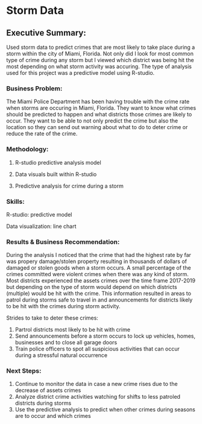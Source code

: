 # Storm Data


## Executive Summary:

 Used storm data to predict crimes that are most likely to take place during a storm within the city of Miami, Florida. Not only did I look for most common type of crime during any storm but I viewed which district was being hit the most depending on what storm activity was accuring. The type of analysis used for this project was a predictive model using R-studio.



### Business Problem: 

  The Miami Police Department has been having trouble with the crime rate when storms are occuring in Miami, Florida. They want to know what crimes should be predicted to happen and what districts those crimes are likely to occur. They want to be able to not only predict the crime but also the location so they can send out warning about what to do to deter crime or reduce the rate of the crime.



### Methodology: 

1. R-studio predictive analysis model
   
2. Data visuals built within R-studio

3. Predictive analysis for crime during a storm


### Skills:

R-studio: predictive model

Data visualization: line chart




### Results & Business Recommendation: 

  During the analysis I noticed that the crime that had the highest rate by far was propery damage/stolen property resulting in thousands of dollars of damaged or stolen goods when a storm occurs. A small percentage of the crimes committed were violent crimes when there was any kind of storm. Most districts experienced the assets crimes over the time frame 2017-2019 but depending on the type of storm would depend on which districts (multiple) would be hit with the crime. This information resulted in areas to patrol during storms safe to travel in and announcements for districts likely to be hit with the crimes during storm activity.




Strides to take to deter these crimes:

1. Partrol districts most likely to be hit with crime
2. Send announcements before a storm occurs to lock up vehicles, homes, businesses and to close all garage doors
3. Train police officers to spot all suspicious activities that can occur during a stressful natural occurrence


### Next Steps: 

1. Continue to monitor the data in case a new crime rises due to the decrease of assets crimes
2. Analyze district crime activities watching for shifts to less patroled districts during storms
3. Use the predictive analysis to predict when other crimes during seasons are to occur and which crimes
<p/>
